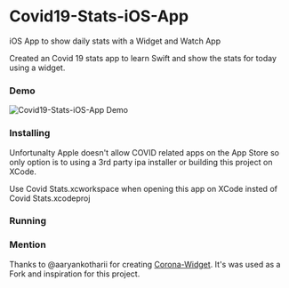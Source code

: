 # Covid19-Stats-iOS-App
iOS App to show daily stats with a Widget and Watch App

Created an Covid 19 stats app to learn Swift and show the stats for today using a widget. 

### Demo
![Covid19-Stats-iOS-App Demo](https://i.imgur.com/bVldzIO.gif)

### Installing
Unfortunalty Apple doesn't allow COVID related apps on the App Store so only option is to using a 3rd party ipa installer or building this project on XCode.

Use Covid Stats.xcworkspace when opening this app on XCode insted of Covid Stats.xcodeproj

### Running 

### Mention
Thanks to @aaryankotharii for creating [Corona-Widget](https://github.com/aaryankotharii/Corona-Widget). It's was used as a Fork and inspiration for this project. 

